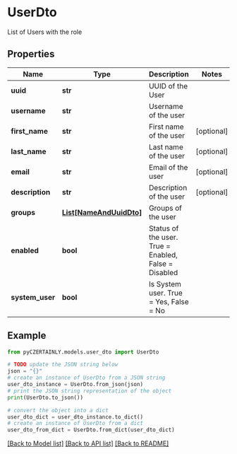 # UserDto

List of Users with the role

## Properties

Name | Type | Description | Notes
------------ | ------------- | ------------- | -------------
**uuid** | **str** | UUID of the User | 
**username** | **str** | Username of the user | 
**first_name** | **str** | First name of the user | [optional] 
**last_name** | **str** | Last name of the user | [optional] 
**email** | **str** | Email of the user | [optional] 
**description** | **str** | Description of the user | [optional] 
**groups** | [**List[NameAndUuidDto]**](NameAndUuidDto.md) | Groups of the user | 
**enabled** | **bool** | Status of the user. True &#x3D; Enabled, False &#x3D; Disabled | 
**system_user** | **bool** | Is System user. True &#x3D; Yes, False &#x3D; No | 

## Example

```python
from pyCZERTAINLY.models.user_dto import UserDto

# TODO update the JSON string below
json = "{}"
# create an instance of UserDto from a JSON string
user_dto_instance = UserDto.from_json(json)
# print the JSON string representation of the object
print(UserDto.to_json())

# convert the object into a dict
user_dto_dict = user_dto_instance.to_dict()
# create an instance of UserDto from a dict
user_dto_from_dict = UserDto.from_dict(user_dto_dict)
```
[[Back to Model list]](../README.md#documentation-for-models) [[Back to API list]](../README.md#documentation-for-api-endpoints) [[Back to README]](../README.md)


